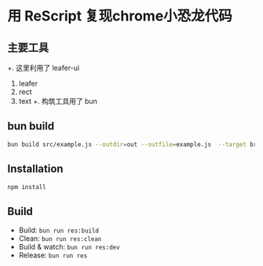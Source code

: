 # 用 ReScript 复现chrome小恐龙代码
 
## 主要工具
+. 这里利用了 leafer-ui
1. leafer 
2. rect
3. text 
+. 构筑工具用了 bun 
 
## bun build

```bash
bun build src/example.js --outdir=out --outfile=example.js  --target browser
```

## Installation

```sh
npm install
```

## Build

- Build: `bun run res:build`
- Clean: `bun run res:clean`
- Build & watch: `bun run res:dev`
- Release:  `bun run res`
 